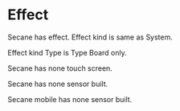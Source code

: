 # Effect

Secane has effect.
Effect kind is same as System.

Effect kind Type is Type Board only.

Secane has none touch screen.

Secane has none sensor built.

Secane mobile has none sensor built.